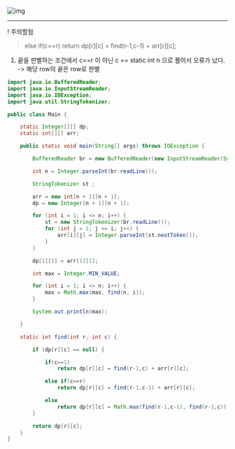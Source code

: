 ![img](https://img1.daumcdn.net/thumb/R1280x0/?scode=mtistory2&fname=https%3A%2F%2Fblog.kakaocdn.net%2Fdn%2F76imL%2FbtqHjXnvFGK%2F5TJr5H3EMKhUPvRpgKkDX0%2Fimg.png)

___

! 주의할점 

> else if(c==r)
> return dp[r][c] = find(r-1,c-1) + arr[r][c];

1. 끝을 판별하는 조건에서 c==r 이 아닌 c == static int n 으로 풀어서 오류가 났다. -> 해당 row의 끝은 row로 판별



```java
import java.io.BufferedReader;
import java.io.InputStreamReader;
import java.io.IOException;
import java.util.StringTokenizer;

public class Main {

    static Integer[][] dp;
    static int[][] arr;

    public static void main(String[] args) throws IOException {

        BufferedReader br = new BufferedReader(new InputStreamReader(System.in));

        int n = Integer.parseInt(br.readLine());

        StringTokenizer st ;

        arr = new int[n + 1][n + 1];
        dp = new Integer[n + 1][n + 1];

        for (int i = 1; i <= n; i++) {
            st = new StringTokenizer(br.readLine());
            for (int j = 1; j <= i; j++) {
                arr[i][j] = Integer.parseInt(st.nextToken());
            }
        }

        dp[1][1] = arr[1][1];

        int max = Integer.MIN_VALUE;

        for (int i = 1; i <= n; i++) {
            max = Math.max(max, find(n, i));
        }

        System.out.println(max);

    }

    static int find(int r, int c) {

        if (dp[r][c] == null) {

            if(c==1)
                return dp[r][c] = find(r-1,c) + arr[r][c];

            else if(c==r)
                return dp[r][c] = find(r-1,c-1) + arr[r][c];

            else
                return dp[r][c] = Math.max(find(r-1,c-1), find(r-1,c)) + arr[r][c];
        }

        return dp[r][c];
    }
}


```
